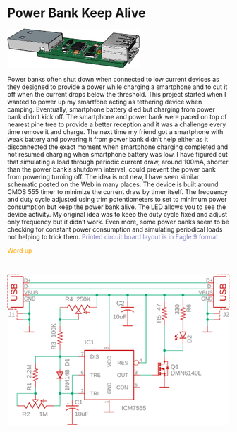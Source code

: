 Power Bank Keep Alive
==========================================

<p align="left"><img src="images/device.png" width="300"/></p>
<p>Power banks often shut down when connected to low current devices as they designed to provide a power while charging a smartphone and to cut it off when the current drops below the threshold. This project started when I wanted to power up my smartfone acting as tethering device when camping. Eventually, smartphone battery died but charging from power bank didn’t kick off. The smartphone and power bank were paced on top of nearest pine tree to provide a better reception and it was a challenge every time remove it and charge. The next time my friend got a smartphone with weak battery and powering it from power bank didn’t help either as it disconnected the exact moment when smartphone charging completed and not resumed charging when smartphone battery was low. I have figured out that simulating a load through periodic current draw, around 100mA, shorter than the power bank’s shutdown interval, could prevent the power bank from powering turning off. The idea is not new, I have seen similar schematic posted on the Web in many places. The device is built around CMOS 555 timer to minimize the current draw by timer itself. The frequency and duty cycle adjusted using trim potentiometers to set to minimum power consumption but keep the power bank alive. The LED allows you to see the device activity. My original idea was to keep the duty cycle fixed and adjust only frequency but it didn’t work. Even more, some power banks seem to be checking for constant power consumption and simulating periodical loads not helping to trick them.
<font color="8080c6">Printed circuit board layout is in Eagle 9 format.</font></p>
<span style="color:orange;">Word up</span>
<p>&nbsp;</p>
<p align="left"><img src="images/schematic.png" width="700"/></p>
